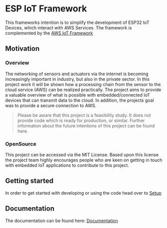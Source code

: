 # ESP IoT Framework

This frameworks intention is to simplify the development of ESP32 IoT Devices, which interact with AWS Services. 
The framework is complemented by the [AWS IoT Framework](https://github.com/ECE-IoT/aws-iot-framework)

## Motivation

### Overview

The networking of sensors and actuators via the internet is becoming increasingly important in industry, but also in the private sector. In this project work it will be shown how a processing chain from the sensor to the cloud service (AWS) can be realized practically. The project aims to provide a valuable overview of what is possible with embedded/connected IoT devices that can transmit data to the cloud. In addition, the projects goal was to provide a secure connection to AWS.

> Please be aware that this project is a feasibility study. It does not provide code which is ready for production, or similar. Further information about the future intentions of this project can be found here.

### OpenSource

This project can be accessed via the MIT License. Based upon this license the project team highly encourages people who are keen on getting in touch with embedded IoT applications to contribute to this project.

## Getting started

In order to get started with developing or using the code head over to [Setup](https://ece-iot.github.io/esp-iot-framework/setup/setup/)

## Documentation

The documentation can be found here: [Documentation](http://ece-iot.github.io/esp-iot-framework)